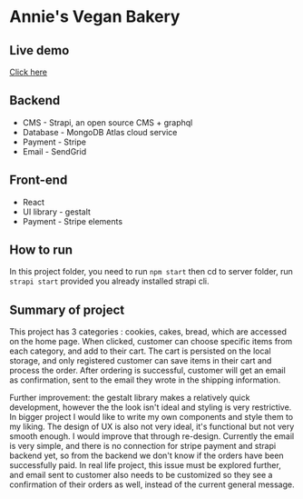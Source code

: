 # Annie's Vegan Bakery

## Live demo
[Click here](https://clever-newton-964ee2.netlify.com/)

## Backend
- CMS - Strapi, an open source CMS + graphql
- Database - MongoDB Atlas cloud service
- Payment - Stripe 
- Email - SendGrid

## Front-end
- React 
- UI library - gestalt 
- Payment - Stripe elements

## How to run 
In this project folder, you need to run `npm start` 
then cd to server folder, run `strapi start` provided you already installed strapi cli. 

## Summary of project
This project has 3 categories : cookies, cakes, bread, which are accessed on the home page. When clicked, customer can choose specific items from each category, and add to their cart. The cart is persisted on the local storage, and only registered customer can save items in their cart and process the order. After ordering is successful, customer will get an email as confirmation, sent to the email they wrote in the shipping information. 

Further improvement: the gestalt library makes a relatively quick  development, however the the look isn't ideal and styling is very restrictive. In bigger project I would like to write my own components and style them to my liking. The design of UX is also not very ideal, it's functional but not very smooth enough. I would improve that through re-design. Currently the email is very simple, and there is no connection for stripe payment and strapi backend yet, so from the backend we don't know if the orders have been successfully paid. In real life project, this issue must be explored further, and email sent to customer also needs to be customized so they see a confirmation of their orders as well, instead of the current general message. 
